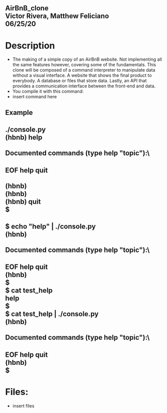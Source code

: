 **AirBnB_clone**\
Victor Rivera, Matthew Feliciano\
06/25/20
---

# Description
- The making of a simple copy of an AirBnB website. Not implementing all the same features however, covering some of the fundamentals. This clone will be composed of a command interpreter to manipulate data without a visual interface. A website that shows the final product to everybody. A database or files that store data. Lastly, an API that provides a communication interface between the front-end and data.
- You compile it with this command: 
- insert command here
## Example
./console.py\
(hbnb) help\
\
Documented commands (type help "topic"):\
---
EOF  help  quit\
\
(hbnb)\
(hbnb)\
(hbnb) quit\
$
---
$ echo "help" | ./console.py\
(hbnb)\
\
Documented commands (type help "topic"):\
---
EOF  help  quit\
(hbnb)\
$\
$ cat test_help\
help\
$\
$ cat test_help | ./console.py\
(hbnb)\
\
Documented commands (type help "topic"):\
---
EOF  help  quit\
(hbnb)\
$
---
# Files:
- insert files